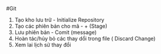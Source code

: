 #Git
  1. Tạo kho lưu trữ - Initialize Repository
  2. Tạo các phiên bản cho mã - + (Stage)
  3. Lưu phiên bản - Comit (message)
  4. Hoàn tác/hủy bỏ các thay dổi trong file ( Discard Change)
  5. Xem lai lịch sử thay đổi